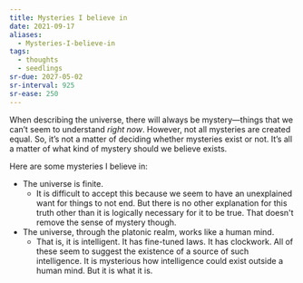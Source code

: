 ```yaml
---
title: Mysteries I believe in
date: 2021-09-17
aliases:
  - Mysteries-I-believe-in
tags:
  - thoughts
  - seedlings
sr-due: 2027-05-02
sr-interval: 925
sr-ease: 250
---
```

When describing the universe, there will always be mystery—things that we can’t seem to understand *right now*. However, not all mysteries are created equal. So, it’s not a matter of deciding whether mysteries exist or not. It’s all a matter of what kind of mystery should we believe exists.

Here are some mysteries I believe in:

- The universe is finite.
   - It is difficult to accept this because we seem to have an unexplained want for things to not end. But there is no other explanation for this truth other than it is logically necessary for it to be true. That doesn't remove the sense of mystery though.
- The universe, through the platonic realm, works like a human mind.
   - That is, it is intelligent. It has fine-tuned laws. It has clockwork. All of these seem to suggest the existence of a source of such intelligence. It is mysterious how intelligence could exist outside a human mind. But it is what it is.